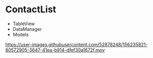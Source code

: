 # ContactList

- TableView
- DataManager
- Models






https://user-images.githubusercontent.com/52878248/156235821-80572905-3647-41ea-b914-dfef30a1672f.mov





